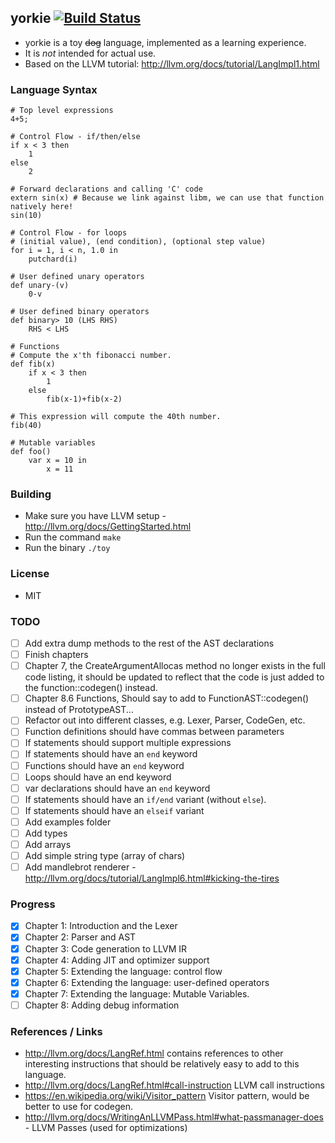 ## yorkie [![Build Status](https://travis-ci.org/daniel-beard/yorkie.svg)](https://travis-ci.org/daniel-beard/yorkie)
- yorkie is a toy ~~dog~~ language, implemented as a learning experience.
- It is *not* intended for actual use.
- Based on the LLVM tutorial: http://llvm.org/docs/tutorial/LangImpl1.html

### Language Syntax
```
# Top level expressions
4+5;

# Control Flow - if/then/else
if x < 3 then
    1
else 
    2

# Forward declarations and calling 'C' code
extern sin(x) # Because we link against libm, we can use that function natively here!
sin(10)

# Control Flow - for loops
# (initial value), (end condition), (optional step value)
for i = 1, i < n, 1.0 in 
    putchard(i)

# User defined unary operators
def unary-(v)
    0-v

# User defined binary operators
def binary> 10 (LHS RHS)
    RHS < LHS

# Functions
# Compute the x'th fibonacci number.
def fib(x)
    if x < 3 then
        1
    else
        fib(x-1)+fib(x-2)

# This expression will compute the 40th number.
fib(40)

# Mutable variables
def foo()
    var x = 10 in 
        x = 11
```

### Building
- Make sure you have LLVM setup - http://llvm.org/docs/GettingStarted.html
- Run the command `make`
- Run the binary `./toy`

### License
- MIT

### TODO
- [ ] Add extra dump methods to the rest of the AST declarations
- [ ] Finish chapters
- [ ] Chapter 7, the CreateArgumentAllocas method no longer exists in the full code listing, it should be updated to reflect that the code is just added to the function::codegen() instead.
- [ ] Chapter 8.6 Functions, Should say to add to FunctionAST::codegen() instead of PrototypeAST...
- [ ] Refactor out into different classes, e.g. Lexer, Parser, CodeGen, etc.
- [ ] Function definitions should have commas between parameters
- [ ] If statements should support multiple expressions
- [ ] If statements should have an `end` keyword
- [ ] Functions should have an `end` keyword
- [ ] Loops should have an end keyword
- [ ] var declarations should have an `end` keyword
- [ ] If statements should have an `if/end` variant (without `else`).
- [ ] If statements should have an `elseif` variant
- [ ] Add examples folder
- [ ] Add types
- [ ] Add arrays
- [ ] Add simple string type (array of chars)
- [ ] Add mandlebrot renderer - http://llvm.org/docs/tutorial/LangImpl6.html#kicking-the-tires

### Progress
- [X] Chapter 1: Introduction and the Lexer
- [X] Chapter 2: Parser and AST
- [X] Chapter 3: Code generation to LLVM IR 
- [X] Chapter 4: Adding JIT and optimizer support 
- [X] Chapter 5: Extending the language: control flow 
- [X] Chapter 6: Extending the language: user-defined operators
- [X] Chapter 7: Extending the language: Mutable Variables.
- [ ] Chapter 8: Adding debug information

### References / Links
- http://llvm.org/docs/LangRef.html contains references to other interesting instructions that should be relatively easy to add to this language.
- http://llvm.org/docs/LangRef.html#call-instruction LLVM call instructions
- https://en.wikipedia.org/wiki/Visitor_pattern Visitor pattern, would be better to use for codegen.
- http://llvm.org/docs/WritingAnLLVMPass.html#what-passmanager-does - LLVM Passes (used for optimizations)

